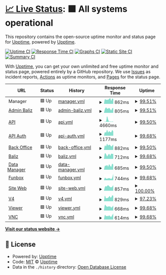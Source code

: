 # [📈 Live Status](https://demo.upptime.js.org): <!--live status--> **🟩 All systems operational**

This repository contains the open-source uptime monitor and status page for [Upptime](https://upptime.js.org), powered by [Upptime](https://github.com/upptime/upptime).

[![Uptime CI](https://github.com/nib216/upptime/workflows/Uptime%20CI/badge.svg)](https://github.com/nib216/upptime/actions?query=workflow%3A%22Uptime+CI%22)
[![Response Time CI](https://github.com/nib216/upptime/workflows/Response%20Time%20CI/badge.svg)](https://github.com/nib216/upptime/actions?query=workflow%3A%22Response+Time+CI%22)
[![Graphs CI](https://github.com/nib216/upptime/workflows/Graphs%20CI/badge.svg)](https://github.com/nib216/upptime/actions?query=workflow%3A%22Graphs+CI%22)
[![Static Site CI](https://github.com/nib216/upptime/workflows/Static%20Site%20CI/badge.svg)](https://github.com/nib216/upptime/actions?query=workflow%3A%22Static+Site+CI%22)
[![Summary CI](https://github.com/nib216/upptime/workflows/Summary%20CI/badge.svg)](https://github.com/nib216/upptime/actions?query=workflow%3A%22Summary+CI%22)

With [Upptime](https://upptime.js.org), you can get your own unlimited and free uptime monitor and status page, powered entirely by a GitHub repository. We use [Issues](https://github.com/upptime/upptime/issues) as incident reports, [Actions](https://github.com/nib216/upptime/actions) as uptime monitors, and [Pages](https://demo.upptime.js.org) for the status page.

<!--start: status pages-->
<!-- This summary is generated by Upptime (https://github.com/upptime/upptime) -->
<!-- Do not edit this manually, your changes will be overwritten -->
<!-- prettier-ignore -->
| URL | Status | History | Response Time | Uptime |
| --- | ------ | ------- | ------------- | ------ |
| <img alt="" src="https://icons.duckduckgo.com/ip3/null.ico" height="13"> Manager | 🟩 Up | [manager.yml](https://github.com/cartelmatic/upptime/commits/HEAD/history/manager.yml) | <details><summary><img alt="Response time graph" src="./graphs/manager/response-time-week.png" height="20"> 862ms</summary><br><a href="https://cartelmatic.github.io/upptime/history/manager"><img alt="Response time 853" src="https://img.shields.io/endpoint?url=https%3A%2F%2Fraw.githubusercontent.com%2Fcartelmatic%2Fupptime%2FHEAD%2Fapi%2Fmanager%2Fresponse-time.json"></a><br><a href="https://cartelmatic.github.io/upptime/history/manager"><img alt="24-hour response time 936" src="https://img.shields.io/endpoint?url=https%3A%2F%2Fraw.githubusercontent.com%2Fcartelmatic%2Fupptime%2FHEAD%2Fapi%2Fmanager%2Fresponse-time-day.json"></a><br><a href="https://cartelmatic.github.io/upptime/history/manager"><img alt="7-day response time 862" src="https://img.shields.io/endpoint?url=https%3A%2F%2Fraw.githubusercontent.com%2Fcartelmatic%2Fupptime%2FHEAD%2Fapi%2Fmanager%2Fresponse-time-week.json"></a><br><a href="https://cartelmatic.github.io/upptime/history/manager"><img alt="30-day response time 899" src="https://img.shields.io/endpoint?url=https%3A%2F%2Fraw.githubusercontent.com%2Fcartelmatic%2Fupptime%2FHEAD%2Fapi%2Fmanager%2Fresponse-time-month.json"></a><br><a href="https://cartelmatic.github.io/upptime/history/manager"><img alt="1-year response time 853" src="https://img.shields.io/endpoint?url=https%3A%2F%2Fraw.githubusercontent.com%2Fcartelmatic%2Fupptime%2FHEAD%2Fapi%2Fmanager%2Fresponse-time-year.json"></a></details> | <details><summary><a href="https://cartelmatic.github.io/upptime/history/manager">99.51%</a></summary><a href="https://cartelmatic.github.io/upptime/history/manager"><img alt="All-time uptime 99.59%" src="https://img.shields.io/endpoint?url=https%3A%2F%2Fraw.githubusercontent.com%2Fcartelmatic%2Fupptime%2FHEAD%2Fapi%2Fmanager%2Fuptime.json"></a><br><a href="https://cartelmatic.github.io/upptime/history/manager"><img alt="24-hour uptime 100.00%" src="https://img.shields.io/endpoint?url=https%3A%2F%2Fraw.githubusercontent.com%2Fcartelmatic%2Fupptime%2FHEAD%2Fapi%2Fmanager%2Fuptime-day.json"></a><br><a href="https://cartelmatic.github.io/upptime/history/manager"><img alt="7-day uptime 99.51%" src="https://img.shields.io/endpoint?url=https%3A%2F%2Fraw.githubusercontent.com%2Fcartelmatic%2Fupptime%2FHEAD%2Fapi%2Fmanager%2Fuptime-week.json"></a><br><a href="https://cartelmatic.github.io/upptime/history/manager"><img alt="30-day uptime 99.49%" src="https://img.shields.io/endpoint?url=https%3A%2F%2Fraw.githubusercontent.com%2Fcartelmatic%2Fupptime%2FHEAD%2Fapi%2Fmanager%2Fuptime-month.json"></a><br><a href="https://cartelmatic.github.io/upptime/history/manager"><img alt="1-year uptime 99.59%" src="https://img.shields.io/endpoint?url=https%3A%2F%2Fraw.githubusercontent.com%2Fcartelmatic%2Fupptime%2FHEAD%2Fapi%2Fmanager%2Fuptime-year.json"></a></details>
| <img alt="" src="https://icons.duckduckgo.com/ip3/admin-baliz.cartelmatic.com.ico" height="13"> [Admin Baliz](https://admin-baliz.cartelmatic.com/) | 🟩 Up | [admin-baliz.yml](https://github.com/cartelmatic/upptime/commits/HEAD/history/admin-baliz.yml) | <details><summary><img alt="Response time graph" src="./graphs/admin-baliz/response-time-week.png" height="20"> 805ms</summary><br><a href="https://cartelmatic.github.io/upptime/history/admin-baliz"><img alt="Response time 825" src="https://img.shields.io/endpoint?url=https%3A%2F%2Fraw.githubusercontent.com%2Fcartelmatic%2Fupptime%2FHEAD%2Fapi%2Fadmin-baliz%2Fresponse-time.json"></a><br><a href="https://cartelmatic.github.io/upptime/history/admin-baliz"><img alt="24-hour response time 954" src="https://img.shields.io/endpoint?url=https%3A%2F%2Fraw.githubusercontent.com%2Fcartelmatic%2Fupptime%2FHEAD%2Fapi%2Fadmin-baliz%2Fresponse-time-day.json"></a><br><a href="https://cartelmatic.github.io/upptime/history/admin-baliz"><img alt="7-day response time 805" src="https://img.shields.io/endpoint?url=https%3A%2F%2Fraw.githubusercontent.com%2Fcartelmatic%2Fupptime%2FHEAD%2Fapi%2Fadmin-baliz%2Fresponse-time-week.json"></a><br><a href="https://cartelmatic.github.io/upptime/history/admin-baliz"><img alt="30-day response time 840" src="https://img.shields.io/endpoint?url=https%3A%2F%2Fraw.githubusercontent.com%2Fcartelmatic%2Fupptime%2FHEAD%2Fapi%2Fadmin-baliz%2Fresponse-time-month.json"></a><br><a href="https://cartelmatic.github.io/upptime/history/admin-baliz"><img alt="1-year response time 825" src="https://img.shields.io/endpoint?url=https%3A%2F%2Fraw.githubusercontent.com%2Fcartelmatic%2Fupptime%2FHEAD%2Fapi%2Fadmin-baliz%2Fresponse-time-year.json"></a></details> | <details><summary><a href="https://cartelmatic.github.io/upptime/history/admin-baliz">99.51%</a></summary><a href="https://cartelmatic.github.io/upptime/history/admin-baliz"><img alt="All-time uptime 99.41%" src="https://img.shields.io/endpoint?url=https%3A%2F%2Fraw.githubusercontent.com%2Fcartelmatic%2Fupptime%2FHEAD%2Fapi%2Fadmin-baliz%2Fuptime.json"></a><br><a href="https://cartelmatic.github.io/upptime/history/admin-baliz"><img alt="24-hour uptime 100.00%" src="https://img.shields.io/endpoint?url=https%3A%2F%2Fraw.githubusercontent.com%2Fcartelmatic%2Fupptime%2FHEAD%2Fapi%2Fadmin-baliz%2Fuptime-day.json"></a><br><a href="https://cartelmatic.github.io/upptime/history/admin-baliz"><img alt="7-day uptime 99.51%" src="https://img.shields.io/endpoint?url=https%3A%2F%2Fraw.githubusercontent.com%2Fcartelmatic%2Fupptime%2FHEAD%2Fapi%2Fadmin-baliz%2Fuptime-week.json"></a><br><a href="https://cartelmatic.github.io/upptime/history/admin-baliz"><img alt="30-day uptime 99.50%" src="https://img.shields.io/endpoint?url=https%3A%2F%2Fraw.githubusercontent.com%2Fcartelmatic%2Fupptime%2FHEAD%2Fapi%2Fadmin-baliz%2Fuptime-month.json"></a><br><a href="https://cartelmatic.github.io/upptime/history/admin-baliz"><img alt="1-year uptime 99.41%" src="https://img.shields.io/endpoint?url=https%3A%2F%2Fraw.githubusercontent.com%2Fcartelmatic%2Fupptime%2FHEAD%2Fapi%2Fadmin-baliz%2Fuptime-year.json"></a></details>
| <img alt="" src="https://icons.duckduckgo.com/ip3/api.cartelmatic.com.ico" height="13"> [API](https://api.cartelmatic.com/APIDisponibilites/) | 🟩 Up | [api.yml](https://github.com/cartelmatic/upptime/commits/HEAD/history/api.yml) | <details><summary><img alt="Response time graph" src="./graphs/api/response-time-week.png" height="20"> 4660ms</summary><br><a href="https://cartelmatic.github.io/upptime/history/api"><img alt="Response time 1322" src="https://img.shields.io/endpoint?url=https%3A%2F%2Fraw.githubusercontent.com%2Fcartelmatic%2Fupptime%2FHEAD%2Fapi%2Fapi%2Fresponse-time.json"></a><br><a href="https://cartelmatic.github.io/upptime/history/api"><img alt="24-hour response time 795" src="https://img.shields.io/endpoint?url=https%3A%2F%2Fraw.githubusercontent.com%2Fcartelmatic%2Fupptime%2FHEAD%2Fapi%2Fapi%2Fresponse-time-day.json"></a><br><a href="https://cartelmatic.github.io/upptime/history/api"><img alt="7-day response time 4660" src="https://img.shields.io/endpoint?url=https%3A%2F%2Fraw.githubusercontent.com%2Fcartelmatic%2Fupptime%2FHEAD%2Fapi%2Fapi%2Fresponse-time-week.json"></a><br><a href="https://cartelmatic.github.io/upptime/history/api"><img alt="30-day response time 1809" src="https://img.shields.io/endpoint?url=https%3A%2F%2Fraw.githubusercontent.com%2Fcartelmatic%2Fupptime%2FHEAD%2Fapi%2Fapi%2Fresponse-time-month.json"></a><br><a href="https://cartelmatic.github.io/upptime/history/api"><img alt="1-year response time 1322" src="https://img.shields.io/endpoint?url=https%3A%2F%2Fraw.githubusercontent.com%2Fcartelmatic%2Fupptime%2FHEAD%2Fapi%2Fapi%2Fresponse-time-year.json"></a></details> | <details><summary><a href="https://cartelmatic.github.io/upptime/history/api">99.50%</a></summary><a href="https://cartelmatic.github.io/upptime/history/api"><img alt="All-time uptime 99.65%" src="https://img.shields.io/endpoint?url=https%3A%2F%2Fraw.githubusercontent.com%2Fcartelmatic%2Fupptime%2FHEAD%2Fapi%2Fapi%2Fuptime.json"></a><br><a href="https://cartelmatic.github.io/upptime/history/api"><img alt="24-hour uptime 100.00%" src="https://img.shields.io/endpoint?url=https%3A%2F%2Fraw.githubusercontent.com%2Fcartelmatic%2Fupptime%2FHEAD%2Fapi%2Fapi%2Fuptime-day.json"></a><br><a href="https://cartelmatic.github.io/upptime/history/api"><img alt="7-day uptime 99.50%" src="https://img.shields.io/endpoint?url=https%3A%2F%2Fraw.githubusercontent.com%2Fcartelmatic%2Fupptime%2FHEAD%2Fapi%2Fapi%2Fuptime-week.json"></a><br><a href="https://cartelmatic.github.io/upptime/history/api"><img alt="30-day uptime 99.50%" src="https://img.shields.io/endpoint?url=https%3A%2F%2Fraw.githubusercontent.com%2Fcartelmatic%2Fupptime%2FHEAD%2Fapi%2Fapi%2Fuptime-month.json"></a><br><a href="https://cartelmatic.github.io/upptime/history/api"><img alt="1-year uptime 99.65%" src="https://img.shields.io/endpoint?url=https%3A%2F%2Fraw.githubusercontent.com%2Fcartelmatic%2Fupptime%2FHEAD%2Fapi%2Fapi%2Fuptime-year.json"></a></details>
| <img alt="" src="https://icons.duckduckgo.com/ip3/api-auth.cartelmatic.com.ico" height="13"> [API Auth](https://api-auth.cartelmatic.com/docs) | 🟩 Up | [api-auth.yml](https://github.com/cartelmatic/upptime/commits/HEAD/history/api-auth.yml) | <details><summary><img alt="Response time graph" src="./graphs/api-auth/response-time-week.png" height="20"> 1177ms</summary><br><a href="https://cartelmatic.github.io/upptime/history/api-auth"><img alt="Response time 1216" src="https://img.shields.io/endpoint?url=https%3A%2F%2Fraw.githubusercontent.com%2Fcartelmatic%2Fupptime%2FHEAD%2Fapi%2Fapi-auth%2Fresponse-time.json"></a><br><a href="https://cartelmatic.github.io/upptime/history/api-auth"><img alt="24-hour response time 1187" src="https://img.shields.io/endpoint?url=https%3A%2F%2Fraw.githubusercontent.com%2Fcartelmatic%2Fupptime%2FHEAD%2Fapi%2Fapi-auth%2Fresponse-time-day.json"></a><br><a href="https://cartelmatic.github.io/upptime/history/api-auth"><img alt="7-day response time 1177" src="https://img.shields.io/endpoint?url=https%3A%2F%2Fraw.githubusercontent.com%2Fcartelmatic%2Fupptime%2FHEAD%2Fapi%2Fapi-auth%2Fresponse-time-week.json"></a><br><a href="https://cartelmatic.github.io/upptime/history/api-auth"><img alt="30-day response time 1369" src="https://img.shields.io/endpoint?url=https%3A%2F%2Fraw.githubusercontent.com%2Fcartelmatic%2Fupptime%2FHEAD%2Fapi%2Fapi-auth%2Fresponse-time-month.json"></a><br><a href="https://cartelmatic.github.io/upptime/history/api-auth"><img alt="1-year response time 1216" src="https://img.shields.io/endpoint?url=https%3A%2F%2Fraw.githubusercontent.com%2Fcartelmatic%2Fupptime%2FHEAD%2Fapi%2Fapi-auth%2Fresponse-time-year.json"></a></details> | <details><summary><a href="https://cartelmatic.github.io/upptime/history/api-auth">99.68%</a></summary><a href="https://cartelmatic.github.io/upptime/history/api-auth"><img alt="All-time uptime 99.68%" src="https://img.shields.io/endpoint?url=https%3A%2F%2Fraw.githubusercontent.com%2Fcartelmatic%2Fupptime%2FHEAD%2Fapi%2Fapi-auth%2Fuptime.json"></a><br><a href="https://cartelmatic.github.io/upptime/history/api-auth"><img alt="24-hour uptime 100.00%" src="https://img.shields.io/endpoint?url=https%3A%2F%2Fraw.githubusercontent.com%2Fcartelmatic%2Fupptime%2FHEAD%2Fapi%2Fapi-auth%2Fuptime-day.json"></a><br><a href="https://cartelmatic.github.io/upptime/history/api-auth"><img alt="7-day uptime 99.68%" src="https://img.shields.io/endpoint?url=https%3A%2F%2Fraw.githubusercontent.com%2Fcartelmatic%2Fupptime%2FHEAD%2Fapi%2Fapi-auth%2Fuptime-week.json"></a><br><a href="https://cartelmatic.github.io/upptime/history/api-auth"><img alt="30-day uptime 99.54%" src="https://img.shields.io/endpoint?url=https%3A%2F%2Fraw.githubusercontent.com%2Fcartelmatic%2Fupptime%2FHEAD%2Fapi%2Fapi-auth%2Fuptime-month.json"></a><br><a href="https://cartelmatic.github.io/upptime/history/api-auth"><img alt="1-year uptime 99.68%" src="https://img.shields.io/endpoint?url=https%3A%2F%2Fraw.githubusercontent.com%2Fcartelmatic%2Fupptime%2FHEAD%2Fapi%2Fapi-auth%2Fuptime-year.json"></a></details>
| <img alt="" src="https://icons.duckduckgo.com/ip3/bo.cartelmatic.com.ico" height="13"> [Back Office](https://bo.cartelmatic.com/) | 🟩 Up | [back-office.yml](https://github.com/cartelmatic/upptime/commits/HEAD/history/back-office.yml) | <details><summary><img alt="Response time graph" src="./graphs/back-office/response-time-week.png" height="20"> 882ms</summary><br><a href="https://cartelmatic.github.io/upptime/history/back-office"><img alt="Response time 852" src="https://img.shields.io/endpoint?url=https%3A%2F%2Fraw.githubusercontent.com%2Fcartelmatic%2Fupptime%2FHEAD%2Fapi%2Fback-office%2Fresponse-time.json"></a><br><a href="https://cartelmatic.github.io/upptime/history/back-office"><img alt="24-hour response time 1032" src="https://img.shields.io/endpoint?url=https%3A%2F%2Fraw.githubusercontent.com%2Fcartelmatic%2Fupptime%2FHEAD%2Fapi%2Fback-office%2Fresponse-time-day.json"></a><br><a href="https://cartelmatic.github.io/upptime/history/back-office"><img alt="7-day response time 882" src="https://img.shields.io/endpoint?url=https%3A%2F%2Fraw.githubusercontent.com%2Fcartelmatic%2Fupptime%2FHEAD%2Fapi%2Fback-office%2Fresponse-time-week.json"></a><br><a href="https://cartelmatic.github.io/upptime/history/back-office"><img alt="30-day response time 879" src="https://img.shields.io/endpoint?url=https%3A%2F%2Fraw.githubusercontent.com%2Fcartelmatic%2Fupptime%2FHEAD%2Fapi%2Fback-office%2Fresponse-time-month.json"></a><br><a href="https://cartelmatic.github.io/upptime/history/back-office"><img alt="1-year response time 852" src="https://img.shields.io/endpoint?url=https%3A%2F%2Fraw.githubusercontent.com%2Fcartelmatic%2Fupptime%2FHEAD%2Fapi%2Fback-office%2Fresponse-time-year.json"></a></details> | <details><summary><a href="https://cartelmatic.github.io/upptime/history/back-office">99.50%</a></summary><a href="https://cartelmatic.github.io/upptime/history/back-office"><img alt="All-time uptime 99.65%" src="https://img.shields.io/endpoint?url=https%3A%2F%2Fraw.githubusercontent.com%2Fcartelmatic%2Fupptime%2FHEAD%2Fapi%2Fback-office%2Fuptime.json"></a><br><a href="https://cartelmatic.github.io/upptime/history/back-office"><img alt="24-hour uptime 100.00%" src="https://img.shields.io/endpoint?url=https%3A%2F%2Fraw.githubusercontent.com%2Fcartelmatic%2Fupptime%2FHEAD%2Fapi%2Fback-office%2Fuptime-day.json"></a><br><a href="https://cartelmatic.github.io/upptime/history/back-office"><img alt="7-day uptime 99.50%" src="https://img.shields.io/endpoint?url=https%3A%2F%2Fraw.githubusercontent.com%2Fcartelmatic%2Fupptime%2FHEAD%2Fapi%2Fback-office%2Fuptime-week.json"></a><br><a href="https://cartelmatic.github.io/upptime/history/back-office"><img alt="30-day uptime 99.50%" src="https://img.shields.io/endpoint?url=https%3A%2F%2Fraw.githubusercontent.com%2Fcartelmatic%2Fupptime%2FHEAD%2Fapi%2Fback-office%2Fuptime-month.json"></a><br><a href="https://cartelmatic.github.io/upptime/history/back-office"><img alt="1-year uptime 99.65%" src="https://img.shields.io/endpoint?url=https%3A%2F%2Fraw.githubusercontent.com%2Fcartelmatic%2Fupptime%2FHEAD%2Fapi%2Fback-office%2Fuptime-year.json"></a></details>
| <img alt="" src="https://icons.duckduckgo.com/ip3/baliz.cartelmatic.com.ico" height="13"> [Baliz](https://baliz.cartelmatic.com/) | 🟩 Up | [baliz.yml](https://github.com/cartelmatic/upptime/commits/HEAD/history/baliz.yml) | <details><summary><img alt="Response time graph" src="./graphs/baliz/response-time-week.png" height="20"> 712ms</summary><br><a href="https://cartelmatic.github.io/upptime/history/baliz"><img alt="Response time 691" src="https://img.shields.io/endpoint?url=https%3A%2F%2Fraw.githubusercontent.com%2Fcartelmatic%2Fupptime%2FHEAD%2Fapi%2Fbaliz%2Fresponse-time.json"></a><br><a href="https://cartelmatic.github.io/upptime/history/baliz"><img alt="24-hour response time 805" src="https://img.shields.io/endpoint?url=https%3A%2F%2Fraw.githubusercontent.com%2Fcartelmatic%2Fupptime%2FHEAD%2Fapi%2Fbaliz%2Fresponse-time-day.json"></a><br><a href="https://cartelmatic.github.io/upptime/history/baliz"><img alt="7-day response time 712" src="https://img.shields.io/endpoint?url=https%3A%2F%2Fraw.githubusercontent.com%2Fcartelmatic%2Fupptime%2FHEAD%2Fapi%2Fbaliz%2Fresponse-time-week.json"></a><br><a href="https://cartelmatic.github.io/upptime/history/baliz"><img alt="30-day response time 732" src="https://img.shields.io/endpoint?url=https%3A%2F%2Fraw.githubusercontent.com%2Fcartelmatic%2Fupptime%2FHEAD%2Fapi%2Fbaliz%2Fresponse-time-month.json"></a><br><a href="https://cartelmatic.github.io/upptime/history/baliz"><img alt="1-year response time 691" src="https://img.shields.io/endpoint?url=https%3A%2F%2Fraw.githubusercontent.com%2Fcartelmatic%2Fupptime%2FHEAD%2Fapi%2Fbaliz%2Fresponse-time-year.json"></a></details> | <details><summary><a href="https://cartelmatic.github.io/upptime/history/baliz">99.68%</a></summary><a href="https://cartelmatic.github.io/upptime/history/baliz"><img alt="All-time uptime 99.69%" src="https://img.shields.io/endpoint?url=https%3A%2F%2Fraw.githubusercontent.com%2Fcartelmatic%2Fupptime%2FHEAD%2Fapi%2Fbaliz%2Fuptime.json"></a><br><a href="https://cartelmatic.github.io/upptime/history/baliz"><img alt="24-hour uptime 100.00%" src="https://img.shields.io/endpoint?url=https%3A%2F%2Fraw.githubusercontent.com%2Fcartelmatic%2Fupptime%2FHEAD%2Fapi%2Fbaliz%2Fuptime-day.json"></a><br><a href="https://cartelmatic.github.io/upptime/history/baliz"><img alt="7-day uptime 99.68%" src="https://img.shields.io/endpoint?url=https%3A%2F%2Fraw.githubusercontent.com%2Fcartelmatic%2Fupptime%2FHEAD%2Fapi%2Fbaliz%2Fuptime-week.json"></a><br><a href="https://cartelmatic.github.io/upptime/history/baliz"><img alt="30-day uptime 99.55%" src="https://img.shields.io/endpoint?url=https%3A%2F%2Fraw.githubusercontent.com%2Fcartelmatic%2Fupptime%2FHEAD%2Fapi%2Fbaliz%2Fuptime-month.json"></a><br><a href="https://cartelmatic.github.io/upptime/history/baliz"><img alt="1-year uptime 99.69%" src="https://img.shields.io/endpoint?url=https%3A%2F%2Fraw.githubusercontent.com%2Fcartelmatic%2Fupptime%2FHEAD%2Fapi%2Fbaliz%2Fuptime-year.json"></a></details>
| <img alt="" src="https://icons.duckduckgo.com/ip3/data-manager.cartelmatic.com.ico" height="13"> [Data Manager](https://data-manager.cartelmatic.com/) | 🟩 Up | [data-manager.yml](https://github.com/cartelmatic/upptime/commits/HEAD/history/data-manager.yml) | <details><summary><img alt="Response time graph" src="./graphs/data-manager/response-time-week.png" height="20"> 685ms</summary><br><a href="https://cartelmatic.github.io/upptime/history/data-manager"><img alt="Response time 661" src="https://img.shields.io/endpoint?url=https%3A%2F%2Fraw.githubusercontent.com%2Fcartelmatic%2Fupptime%2FHEAD%2Fapi%2Fdata-manager%2Fresponse-time.json"></a><br><a href="https://cartelmatic.github.io/upptime/history/data-manager"><img alt="24-hour response time 808" src="https://img.shields.io/endpoint?url=https%3A%2F%2Fraw.githubusercontent.com%2Fcartelmatic%2Fupptime%2FHEAD%2Fapi%2Fdata-manager%2Fresponse-time-day.json"></a><br><a href="https://cartelmatic.github.io/upptime/history/data-manager"><img alt="7-day response time 685" src="https://img.shields.io/endpoint?url=https%3A%2F%2Fraw.githubusercontent.com%2Fcartelmatic%2Fupptime%2FHEAD%2Fapi%2Fdata-manager%2Fresponse-time-week.json"></a><br><a href="https://cartelmatic.github.io/upptime/history/data-manager"><img alt="30-day response time 695" src="https://img.shields.io/endpoint?url=https%3A%2F%2Fraw.githubusercontent.com%2Fcartelmatic%2Fupptime%2FHEAD%2Fapi%2Fdata-manager%2Fresponse-time-month.json"></a><br><a href="https://cartelmatic.github.io/upptime/history/data-manager"><img alt="1-year response time 661" src="https://img.shields.io/endpoint?url=https%3A%2F%2Fraw.githubusercontent.com%2Fcartelmatic%2Fupptime%2FHEAD%2Fapi%2Fdata-manager%2Fresponse-time-year.json"></a></details> | <details><summary><a href="https://cartelmatic.github.io/upptime/history/data-manager">99.50%</a></summary><a href="https://cartelmatic.github.io/upptime/history/data-manager"><img alt="All-time uptime 99.66%" src="https://img.shields.io/endpoint?url=https%3A%2F%2Fraw.githubusercontent.com%2Fcartelmatic%2Fupptime%2FHEAD%2Fapi%2Fdata-manager%2Fuptime.json"></a><br><a href="https://cartelmatic.github.io/upptime/history/data-manager"><img alt="24-hour uptime 100.00%" src="https://img.shields.io/endpoint?url=https%3A%2F%2Fraw.githubusercontent.com%2Fcartelmatic%2Fupptime%2FHEAD%2Fapi%2Fdata-manager%2Fuptime-day.json"></a><br><a href="https://cartelmatic.github.io/upptime/history/data-manager"><img alt="7-day uptime 99.50%" src="https://img.shields.io/endpoint?url=https%3A%2F%2Fraw.githubusercontent.com%2Fcartelmatic%2Fupptime%2FHEAD%2Fapi%2Fdata-manager%2Fuptime-week.json"></a><br><a href="https://cartelmatic.github.io/upptime/history/data-manager"><img alt="30-day uptime 99.51%" src="https://img.shields.io/endpoint?url=https%3A%2F%2Fraw.githubusercontent.com%2Fcartelmatic%2Fupptime%2FHEAD%2Fapi%2Fdata-manager%2Fuptime-month.json"></a><br><a href="https://cartelmatic.github.io/upptime/history/data-manager"><img alt="1-year uptime 99.66%" src="https://img.shields.io/endpoint?url=https%3A%2F%2Fraw.githubusercontent.com%2Fcartelmatic%2Fupptime%2FHEAD%2Fapi%2Fdata-manager%2Fuptime-year.json"></a></details>
| <img alt="" src="https://icons.duckduckgo.com/ip3/funbox.cartelmatic.com.ico" height="13"> [Funbox](https://funbox.cartelmatic.com/) | 🟩 Up | [funbox.yml](https://github.com/cartelmatic/upptime/commits/HEAD/history/funbox.yml) | <details><summary><img alt="Response time graph" src="./graphs/funbox/response-time-week.png" height="20"> 744ms</summary><br><a href="https://cartelmatic.github.io/upptime/history/funbox"><img alt="Response time 671" src="https://img.shields.io/endpoint?url=https%3A%2F%2Fraw.githubusercontent.com%2Fcartelmatic%2Fupptime%2FHEAD%2Fapi%2Ffunbox%2Fresponse-time.json"></a><br><a href="https://cartelmatic.github.io/upptime/history/funbox"><img alt="24-hour response time 1973" src="https://img.shields.io/endpoint?url=https%3A%2F%2Fraw.githubusercontent.com%2Fcartelmatic%2Fupptime%2FHEAD%2Fapi%2Ffunbox%2Fresponse-time-day.json"></a><br><a href="https://cartelmatic.github.io/upptime/history/funbox"><img alt="7-day response time 744" src="https://img.shields.io/endpoint?url=https%3A%2F%2Fraw.githubusercontent.com%2Fcartelmatic%2Fupptime%2FHEAD%2Fapi%2Ffunbox%2Fresponse-time-week.json"></a><br><a href="https://cartelmatic.github.io/upptime/history/funbox"><img alt="30-day response time 713" src="https://img.shields.io/endpoint?url=https%3A%2F%2Fraw.githubusercontent.com%2Fcartelmatic%2Fupptime%2FHEAD%2Fapi%2Ffunbox%2Fresponse-time-month.json"></a><br><a href="https://cartelmatic.github.io/upptime/history/funbox"><img alt="1-year response time 671" src="https://img.shields.io/endpoint?url=https%3A%2F%2Fraw.githubusercontent.com%2Fcartelmatic%2Fupptime%2FHEAD%2Fapi%2Ffunbox%2Fresponse-time-year.json"></a></details> | <details><summary><a href="https://cartelmatic.github.io/upptime/history/funbox">99.68%</a></summary><a href="https://cartelmatic.github.io/upptime/history/funbox"><img alt="All-time uptime 99.69%" src="https://img.shields.io/endpoint?url=https%3A%2F%2Fraw.githubusercontent.com%2Fcartelmatic%2Fupptime%2FHEAD%2Fapi%2Ffunbox%2Fuptime.json"></a><br><a href="https://cartelmatic.github.io/upptime/history/funbox"><img alt="24-hour uptime 100.00%" src="https://img.shields.io/endpoint?url=https%3A%2F%2Fraw.githubusercontent.com%2Fcartelmatic%2Fupptime%2FHEAD%2Fapi%2Ffunbox%2Fuptime-day.json"></a><br><a href="https://cartelmatic.github.io/upptime/history/funbox"><img alt="7-day uptime 99.68%" src="https://img.shields.io/endpoint?url=https%3A%2F%2Fraw.githubusercontent.com%2Fcartelmatic%2Fupptime%2FHEAD%2Fapi%2Ffunbox%2Fuptime-week.json"></a><br><a href="https://cartelmatic.github.io/upptime/history/funbox"><img alt="30-day uptime 99.56%" src="https://img.shields.io/endpoint?url=https%3A%2F%2Fraw.githubusercontent.com%2Fcartelmatic%2Fupptime%2FHEAD%2Fapi%2Ffunbox%2Fuptime-month.json"></a><br><a href="https://cartelmatic.github.io/upptime/history/funbox"><img alt="1-year uptime 99.69%" src="https://img.shields.io/endpoint?url=https%3A%2F%2Fraw.githubusercontent.com%2Fcartelmatic%2Fupptime%2FHEAD%2Fapi%2Ffunbox%2Fuptime-year.json"></a></details>
| <img alt="" src="https://icons.duckduckgo.com/ip3/www.cartelmatic.com.ico" height="13"> [Site Web](https://www.cartelmatic.com/) | 🟩 Up | [site-web.yml](https://github.com/cartelmatic/upptime/commits/HEAD/history/site-web.yml) | <details><summary><img alt="Response time graph" src="./graphs/site-web/response-time-week.png" height="20"> 857ms</summary><br><a href="https://cartelmatic.github.io/upptime/history/site-web"><img alt="Response time 905" src="https://img.shields.io/endpoint?url=https%3A%2F%2Fraw.githubusercontent.com%2Fcartelmatic%2Fupptime%2FHEAD%2Fapi%2Fsite-web%2Fresponse-time.json"></a><br><a href="https://cartelmatic.github.io/upptime/history/site-web"><img alt="24-hour response time 1066" src="https://img.shields.io/endpoint?url=https%3A%2F%2Fraw.githubusercontent.com%2Fcartelmatic%2Fupptime%2FHEAD%2Fapi%2Fsite-web%2Fresponse-time-day.json"></a><br><a href="https://cartelmatic.github.io/upptime/history/site-web"><img alt="7-day response time 857" src="https://img.shields.io/endpoint?url=https%3A%2F%2Fraw.githubusercontent.com%2Fcartelmatic%2Fupptime%2FHEAD%2Fapi%2Fsite-web%2Fresponse-time-week.json"></a><br><a href="https://cartelmatic.github.io/upptime/history/site-web"><img alt="30-day response time 1059" src="https://img.shields.io/endpoint?url=https%3A%2F%2Fraw.githubusercontent.com%2Fcartelmatic%2Fupptime%2FHEAD%2Fapi%2Fsite-web%2Fresponse-time-month.json"></a><br><a href="https://cartelmatic.github.io/upptime/history/site-web"><img alt="1-year response time 905" src="https://img.shields.io/endpoint?url=https%3A%2F%2Fraw.githubusercontent.com%2Fcartelmatic%2Fupptime%2FHEAD%2Fapi%2Fsite-web%2Fresponse-time-year.json"></a></details> | <details><summary><a href="https://cartelmatic.github.io/upptime/history/site-web">100.00%</a></summary><a href="https://cartelmatic.github.io/upptime/history/site-web"><img alt="All-time uptime 100.00%" src="https://img.shields.io/endpoint?url=https%3A%2F%2Fraw.githubusercontent.com%2Fcartelmatic%2Fupptime%2FHEAD%2Fapi%2Fsite-web%2Fuptime.json"></a><br><a href="https://cartelmatic.github.io/upptime/history/site-web"><img alt="24-hour uptime 100.00%" src="https://img.shields.io/endpoint?url=https%3A%2F%2Fraw.githubusercontent.com%2Fcartelmatic%2Fupptime%2FHEAD%2Fapi%2Fsite-web%2Fuptime-day.json"></a><br><a href="https://cartelmatic.github.io/upptime/history/site-web"><img alt="7-day uptime 100.00%" src="https://img.shields.io/endpoint?url=https%3A%2F%2Fraw.githubusercontent.com%2Fcartelmatic%2Fupptime%2FHEAD%2Fapi%2Fsite-web%2Fuptime-week.json"></a><br><a href="https://cartelmatic.github.io/upptime/history/site-web"><img alt="30-day uptime 100.00%" src="https://img.shields.io/endpoint?url=https%3A%2F%2Fraw.githubusercontent.com%2Fcartelmatic%2Fupptime%2FHEAD%2Fapi%2Fsite-web%2Fuptime-month.json"></a><br><a href="https://cartelmatic.github.io/upptime/history/site-web"><img alt="1-year uptime 100.00%" src="https://img.shields.io/endpoint?url=https%3A%2F%2Fraw.githubusercontent.com%2Fcartelmatic%2Fupptime%2FHEAD%2Fapi%2Fsite-web%2Fuptime-year.json"></a></details>
| <img alt="" src="https://icons.duckduckgo.com/ip3/v4.cartelmatic.com.ico" height="13"> [V4](https://v4.cartelmatic.com/ABRN01COS001FR31000/Client/index.php) | 🟩 Up | [v4.yml](https://github.com/cartelmatic/upptime/commits/HEAD/history/v4.yml) | <details><summary><img alt="Response time graph" src="./graphs/v4/response-time-week.png" height="20"> 829ms</summary><br><a href="https://cartelmatic.github.io/upptime/history/v4"><img alt="Response time 850" src="https://img.shields.io/endpoint?url=https%3A%2F%2Fraw.githubusercontent.com%2Fcartelmatic%2Fupptime%2FHEAD%2Fapi%2Fv4%2Fresponse-time.json"></a><br><a href="https://cartelmatic.github.io/upptime/history/v4"><img alt="24-hour response time 1036" src="https://img.shields.io/endpoint?url=https%3A%2F%2Fraw.githubusercontent.com%2Fcartelmatic%2Fupptime%2FHEAD%2Fapi%2Fv4%2Fresponse-time-day.json"></a><br><a href="https://cartelmatic.github.io/upptime/history/v4"><img alt="7-day response time 829" src="https://img.shields.io/endpoint?url=https%3A%2F%2Fraw.githubusercontent.com%2Fcartelmatic%2Fupptime%2FHEAD%2Fapi%2Fv4%2Fresponse-time-week.json"></a><br><a href="https://cartelmatic.github.io/upptime/history/v4"><img alt="30-day response time 891" src="https://img.shields.io/endpoint?url=https%3A%2F%2Fraw.githubusercontent.com%2Fcartelmatic%2Fupptime%2FHEAD%2Fapi%2Fv4%2Fresponse-time-month.json"></a><br><a href="https://cartelmatic.github.io/upptime/history/v4"><img alt="1-year response time 850" src="https://img.shields.io/endpoint?url=https%3A%2F%2Fraw.githubusercontent.com%2Fcartelmatic%2Fupptime%2FHEAD%2Fapi%2Fv4%2Fresponse-time-year.json"></a></details> | <details><summary><a href="https://cartelmatic.github.io/upptime/history/v4">97.23%</a></summary><a href="https://cartelmatic.github.io/upptime/history/v4"><img alt="All-time uptime 99.22%" src="https://img.shields.io/endpoint?url=https%3A%2F%2Fraw.githubusercontent.com%2Fcartelmatic%2Fupptime%2FHEAD%2Fapi%2Fv4%2Fuptime.json"></a><br><a href="https://cartelmatic.github.io/upptime/history/v4"><img alt="24-hour uptime 100.00%" src="https://img.shields.io/endpoint?url=https%3A%2F%2Fraw.githubusercontent.com%2Fcartelmatic%2Fupptime%2FHEAD%2Fapi%2Fv4%2Fuptime-day.json"></a><br><a href="https://cartelmatic.github.io/upptime/history/v4"><img alt="7-day uptime 97.23%" src="https://img.shields.io/endpoint?url=https%3A%2F%2Fraw.githubusercontent.com%2Fcartelmatic%2Fupptime%2FHEAD%2Fapi%2Fv4%2Fuptime-week.json"></a><br><a href="https://cartelmatic.github.io/upptime/history/v4"><img alt="30-day uptime 98.88%" src="https://img.shields.io/endpoint?url=https%3A%2F%2Fraw.githubusercontent.com%2Fcartelmatic%2Fupptime%2FHEAD%2Fapi%2Fv4%2Fuptime-month.json"></a><br><a href="https://cartelmatic.github.io/upptime/history/v4"><img alt="1-year uptime 99.22%" src="https://img.shields.io/endpoint?url=https%3A%2F%2Fraw.githubusercontent.com%2Fcartelmatic%2Fupptime%2FHEAD%2Fapi%2Fv4%2Fuptime-year.json"></a></details>
| <img alt="" src="https://icons.duckduckgo.com/ip3/viewer.cartelmatic.com.ico" height="13"> [Viewer](https://viewer.cartelmatic.com/) | 🟩 Up | [viewer.yml](https://github.com/cartelmatic/upptime/commits/HEAD/history/viewer.yml) | <details><summary><img alt="Response time graph" src="./graphs/viewer/response-time-week.png" height="20"> 668ms</summary><br><a href="https://cartelmatic.github.io/upptime/history/viewer"><img alt="Response time 624" src="https://img.shields.io/endpoint?url=https%3A%2F%2Fraw.githubusercontent.com%2Fcartelmatic%2Fupptime%2FHEAD%2Fapi%2Fviewer%2Fresponse-time.json"></a><br><a href="https://cartelmatic.github.io/upptime/history/viewer"><img alt="24-hour response time 791" src="https://img.shields.io/endpoint?url=https%3A%2F%2Fraw.githubusercontent.com%2Fcartelmatic%2Fupptime%2FHEAD%2Fapi%2Fviewer%2Fresponse-time-day.json"></a><br><a href="https://cartelmatic.github.io/upptime/history/viewer"><img alt="7-day response time 668" src="https://img.shields.io/endpoint?url=https%3A%2F%2Fraw.githubusercontent.com%2Fcartelmatic%2Fupptime%2FHEAD%2Fapi%2Fviewer%2Fresponse-time-week.json"></a><br><a href="https://cartelmatic.github.io/upptime/history/viewer"><img alt="30-day response time 637" src="https://img.shields.io/endpoint?url=https%3A%2F%2Fraw.githubusercontent.com%2Fcartelmatic%2Fupptime%2FHEAD%2Fapi%2Fviewer%2Fresponse-time-month.json"></a><br><a href="https://cartelmatic.github.io/upptime/history/viewer"><img alt="1-year response time 624" src="https://img.shields.io/endpoint?url=https%3A%2F%2Fraw.githubusercontent.com%2Fcartelmatic%2Fupptime%2FHEAD%2Fapi%2Fviewer%2Fresponse-time-year.json"></a></details> | <details><summary><a href="https://cartelmatic.github.io/upptime/history/viewer">99.68%</a></summary><a href="https://cartelmatic.github.io/upptime/history/viewer"><img alt="All-time uptime 99.70%" src="https://img.shields.io/endpoint?url=https%3A%2F%2Fraw.githubusercontent.com%2Fcartelmatic%2Fupptime%2FHEAD%2Fapi%2Fviewer%2Fuptime.json"></a><br><a href="https://cartelmatic.github.io/upptime/history/viewer"><img alt="24-hour uptime 100.00%" src="https://img.shields.io/endpoint?url=https%3A%2F%2Fraw.githubusercontent.com%2Fcartelmatic%2Fupptime%2FHEAD%2Fapi%2Fviewer%2Fuptime-day.json"></a><br><a href="https://cartelmatic.github.io/upptime/history/viewer"><img alt="7-day uptime 99.68%" src="https://img.shields.io/endpoint?url=https%3A%2F%2Fraw.githubusercontent.com%2Fcartelmatic%2Fupptime%2FHEAD%2Fapi%2Fviewer%2Fuptime-week.json"></a><br><a href="https://cartelmatic.github.io/upptime/history/viewer"><img alt="30-day uptime 99.58%" src="https://img.shields.io/endpoint?url=https%3A%2F%2Fraw.githubusercontent.com%2Fcartelmatic%2Fupptime%2FHEAD%2Fapi%2Fviewer%2Fuptime-month.json"></a><br><a href="https://cartelmatic.github.io/upptime/history/viewer"><img alt="1-year uptime 99.70%" src="https://img.shields.io/endpoint?url=https%3A%2F%2Fraw.githubusercontent.com%2Fcartelmatic%2Fupptime%2FHEAD%2Fapi%2Fviewer%2Fuptime-year.json"></a></details>
| <img alt="" src="https://icons.duckduckgo.com/ip3/vnc.cartelmatic.com.ico" height="13"> [VNC](https://vnc.cartelmatic.com/) | 🟩 Up | [vnc.yml](https://github.com/cartelmatic/upptime/commits/HEAD/history/vnc.yml) | <details><summary><img alt="Response time graph" src="./graphs/vnc/response-time-week.png" height="20"> 614ms</summary><br><a href="https://cartelmatic.github.io/upptime/history/vnc"><img alt="Response time 623" src="https://img.shields.io/endpoint?url=https%3A%2F%2Fraw.githubusercontent.com%2Fcartelmatic%2Fupptime%2FHEAD%2Fapi%2Fvnc%2Fresponse-time.json"></a><br><a href="https://cartelmatic.github.io/upptime/history/vnc"><img alt="24-hour response time 953" src="https://img.shields.io/endpoint?url=https%3A%2F%2Fraw.githubusercontent.com%2Fcartelmatic%2Fupptime%2FHEAD%2Fapi%2Fvnc%2Fresponse-time-day.json"></a><br><a href="https://cartelmatic.github.io/upptime/history/vnc"><img alt="7-day response time 614" src="https://img.shields.io/endpoint?url=https%3A%2F%2Fraw.githubusercontent.com%2Fcartelmatic%2Fupptime%2FHEAD%2Fapi%2Fvnc%2Fresponse-time-week.json"></a><br><a href="https://cartelmatic.github.io/upptime/history/vnc"><img alt="30-day response time 649" src="https://img.shields.io/endpoint?url=https%3A%2F%2Fraw.githubusercontent.com%2Fcartelmatic%2Fupptime%2FHEAD%2Fapi%2Fvnc%2Fresponse-time-month.json"></a><br><a href="https://cartelmatic.github.io/upptime/history/vnc"><img alt="1-year response time 623" src="https://img.shields.io/endpoint?url=https%3A%2F%2Fraw.githubusercontent.com%2Fcartelmatic%2Fupptime%2FHEAD%2Fapi%2Fvnc%2Fresponse-time-year.json"></a></details> | <details><summary><a href="https://cartelmatic.github.io/upptime/history/vnc">99.68%</a></summary><a href="https://cartelmatic.github.io/upptime/history/vnc"><img alt="All-time uptime 99.71%" src="https://img.shields.io/endpoint?url=https%3A%2F%2Fraw.githubusercontent.com%2Fcartelmatic%2Fupptime%2FHEAD%2Fapi%2Fvnc%2Fuptime.json"></a><br><a href="https://cartelmatic.github.io/upptime/history/vnc"><img alt="24-hour uptime 100.00%" src="https://img.shields.io/endpoint?url=https%3A%2F%2Fraw.githubusercontent.com%2Fcartelmatic%2Fupptime%2FHEAD%2Fapi%2Fvnc%2Fuptime-day.json"></a><br><a href="https://cartelmatic.github.io/upptime/history/vnc"><img alt="7-day uptime 99.68%" src="https://img.shields.io/endpoint?url=https%3A%2F%2Fraw.githubusercontent.com%2Fcartelmatic%2Fupptime%2FHEAD%2Fapi%2Fvnc%2Fuptime-week.json"></a><br><a href="https://cartelmatic.github.io/upptime/history/vnc"><img alt="30-day uptime 99.58%" src="https://img.shields.io/endpoint?url=https%3A%2F%2Fraw.githubusercontent.com%2Fcartelmatic%2Fupptime%2FHEAD%2Fapi%2Fvnc%2Fuptime-month.json"></a><br><a href="https://cartelmatic.github.io/upptime/history/vnc"><img alt="1-year uptime 99.71%" src="https://img.shields.io/endpoint?url=https%3A%2F%2Fraw.githubusercontent.com%2Fcartelmatic%2Fupptime%2FHEAD%2Fapi%2Fvnc%2Fuptime-year.json"></a></details>

<!--end: status pages-->

[**Visit our status website →**](https://demo.upptime.js.org)

## 📄 License

- Powered by: [Upptime](https://github.com/upptime/upptime)
- Code: [MIT](./LICENSE) © [Upptime](https://upptime.js.org)
- Data in the `./history` directory: [Open Database License](https://opendatacommons.org/licenses/odbl/1-0/)
